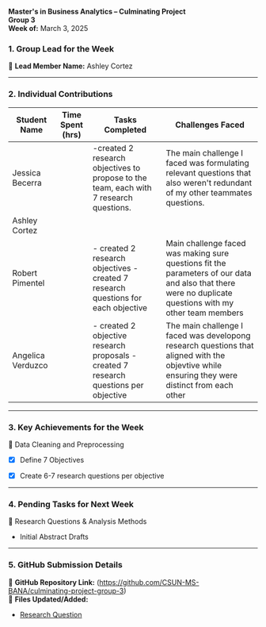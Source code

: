 

**Master's in Business Analytics – Culminating Project**  
**Group 3**  
**Week of:** March 3, 2025  

### 1. Group Lead for the Week
📌 **Lead Member Name:** Ashley Cortez

---

### 2. Individual Contributions
| **Student Name**  | **Time Spent (hrs)** | **Tasks Completed** | **Challenges Faced** |
|----------|----------|----------|----------|
| Jessica Becerra |  | -created 2 research objectives to propose to the team, each with 7 research questions. |The main challenge I faced was formulating relevant questions that also weren't redundant of my other teammates questions.|
| Ashley Cortez | | | |
| Robert Pimentel | |- created 2 research objectives - created 7 research questions for each objective | Main challenge faced was making sure questions fit the parameters of our data and also that there were no duplicate questions with my other team members |
| Angelica Verduzco | |- created 2 objective research proposals -created 7 research questions per objective |The main challenge I faced was developong research questions that aligned with the objevtive while ensuring they were distinct from each other |
---

### 3. Key Achievements for the Week

📌 Data Cleaning and Preprocessing
  - [x] Define 7 Objectives
  - [x] Create 6-7 research questions per objective

  

---

### 4. Pending Tasks for Next Week
📌 Research Questions & Analysis Methods
  - Initial Abstract Drafts

---

### 5. GitHub Submission Details
🔗 **GitHub Repository Link:** (https://github.com/CSUN-MS-BANA/culminating-project-group-3)  
📁 **Files Updated/Added:**  
-  [Research Question](https://github.com/CSUN-MS-BANA/culminating-project-group-3/blob/main/Week%205-6%20Deliverables/Group%203%20-%20Objectives%20and%20Research%20Questions.pdf)  
